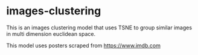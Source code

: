 # images-clustering
This is an images clustering model that uses TSNE to group similar images in multi dimension euclidean space.

This model uses posters scraped from https://www.imdb.com
